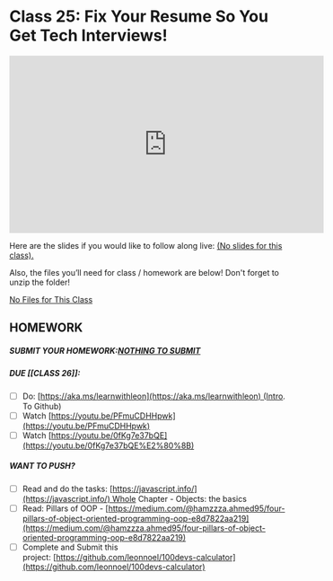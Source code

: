 # Class 25: Fix Your Resume So You Get Tech Interviews!

<iframe width="560" height="316" src="https://www.youtube.com/embed/ZlB4BockYNQ" title="Fix Your Resume So You Get Tech Interviews! (class 25) - #100Devs" frameborder="0" allow="accelerometer; autoplay; clipboard-write; encrypted-media; gyroscope; picture-in-picture" allowfullscreen></iframe>

Here are the slides if you would like to follow along live: [(No slides for this class).](https://100devsfollowalong.netlify.app/classes/class-25.html)

Also, the files you’ll need for class / homework are below! Don't forget to unzip the folder!

[No Files for This Class](https://100devsfollowalong.netlify.app/classes/class-25.html)

## HOMEWORK

##### SUBMIT YOUR HOMEWORK:[NOTHING TO SUBMIT](https://100devsfollowalong.netlify.app/classes/class-25.html)

##### DUE [[CLASS 26]]:

- [ ]   Do: [https://aka.ms/learnwithleon](https://aka.ms/learnwithleon) (Intro. To Github)
- [ ]   Watch [https://youtu.be/PFmuCDHHpwk](https://youtu.be/PFmuCDHHpwk)
- [ ]   Watch [https://youtu.be/0fKg7e37bQE​](https://youtu.be/0fKg7e37bQE%E2%80%8B)

##### WANT TO PUSH?

- [ ]   Read and do the tasks: [https://javascript.info/](https://javascript.info/) Whole Chapter - Objects: the basics
- [ ]   Read: Pillars of OOP - [https://medium.com/@hamzzza.ahmed95/four-pillars-of-object-oriented-programming-oop-e8d7822aa219](https://medium.com/@hamzzza.ahmed95/four-pillars-of-object-oriented-programming-oop-e8d7822aa219)
- [ ]   Complete and Submit this project: [https://github.com/leonnoel/100devs-calculator](https://github.com/leonnoel/100devs-calculator)